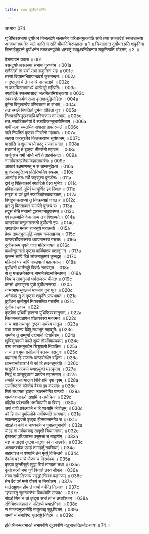 ```yaml
---
title: ०७४ दुर्योधनभ्रान्तिः

---
```

अध्यायः 074

युधिष्ठिरसभायां दुर्योधने निर्जलदेशे जलभ्रमेण परिधानमुत्कर्षति सति तथा सजलदेशे स्थलभ्रान्त्या अनवधानगमनेन जले पतति च सति भीमादिभिरुपहासः ॥ 1 ॥ चिन्तातान्तं दुर्योधनं प्रति शकुनिना चिन्ताहेतुप्रश्ने दुर्योधनेन तत्कथनपूर्वकं धृतराष्ट्रे स्वदुःखनिवेदनाय शकुनिम्प्रति चोदनम् ॥ 2 ॥

वैशम्पायन उवाच ॥	001  
वसन्दुर्योधनस्तस्यां सभायां पुरुषर्षभ ।	001a  
शनैर्ददर्श तां सर्वां सभां शकुनिना सह ॥	001c  
तस्यां दिव्यानभिप्रायान्ददर्श कुरुनन्दनः ।	002a  
न दृष्टपूर्वा ये तेन नगरे नागसाह्वये ॥	002c  
स कदाचित्सभामध्ये धार्तराष्ट्रो महीपतिः ।	003a  
स्फाटिकं स्थलमासाद्य जलमित्यभिशङ्कया ॥	003c  
स्ववस्त्रोत्कर्षणं राजा कृतवान्बुद्धिमोहितः ।	004a  
दुर्मना विमुखश्चैव परिचक्राम तां सभाम् ॥	004c  
ततः स्थले निपतितो दुर्मना व्रीडितो नृपः ।	005a  
निःश्वसन्विमुखश्चापि परिचक्राम तां सभाम् ॥	005c  
ततः स्फाटिकतोयां वै स्फाटिकाम्बुजशोभिताम् ।	006a  
वापीं मत्वा स्थलमिव सवासाः प्रापतञ्जले ॥	006c  
जले निपतितं दृष्ट्वा भीमसेनो महाबलः ।	007a  
जहास जहसुश्चैव किङ्कराश्च सुयोधनम् ॥	007c  
वासांसि च शुभान्यस्मै प्रददू राजशासनात् ।	008a  
तथागतं तु तं दृष्ट्वा भीमसेनो महाबलः ॥	008c  
अर्जुनश्च यमौ चोभौ सर्वे ते प्राहसंस्तदा ।	009a  
नामर्षयत्ततस्तेषामवहासममर्षणः ॥	009c  
आकारं रक्षमाणस्तु न स तान्समुदैक्षत ।	010a  
पुनर्वसनमुत्क्षिप्य प्रतिरिष्यन्निव स्थलम् ॥	010c  
आरुरोह ततः सर्वे जहसुश्च पुनर्जनाः ।	011a  
द्वारं तु पिहिताकारं स्फाटिकं प्रेक्ष्य भूमिपः ।	011c  
प्रविशन्नाहतो मूर्ध्नि व्याघूर्णित इव स्थितः ॥	011e  
तादृशं च परं द्वारं स्फाटिकोरुकवाटकम् ।	012a  
विघट्टयन्कराभ्यां तु निष्क्रम्याग्रे पपात ह ॥	012c  
द्वारं तु वितताकारं समापेदे पुनश्च सः ।	013a  
तद्वृत्तं चेति मन्वानो द्वारस्थानादुपारमत् ॥	013c  
एवं प्रलम्भान्विविधान्प्राप्य तत्र विशाम्पते ।	014a  
पाण्डवेयाभ्यनुज्ञातस्ततो दुर्योधनो नृपः ॥	014c  
अपहृष्टेन मनसा राजसूये महाक्रतौ ।	015a  
प्रेक्ष्य तामद्भुतामृद्धिं जगाम गजसाह्वयम् ॥	015c  
पाण्डवश्रीप्रतप्तस्य ध्यायमानस्य गच्छतः ।	016a  
दुर्योधनस्य नृपतेः पापा मतिरजायत ॥	016c  
पार्थान्सुमनसो दृष्ट्वा पार्थिवांश्च वशानुगान् ।	017a  
कृत्स्नं चापि हितं लोकमाकुमारं कुरूद्वह ॥	017c  
महिमानं परं चापि पाण्डवानां महात्मनाम् ।	018a  
दूर्योधनो धार्तराष्ट्रो विवर्णः समपद्यत ॥	018c  
स तु गच्छन्ननेकाग्नः सभामेकोऽन्वचिन्तयत् ।	019a  
श्रियं च तामनुपमां धर्मराजस्य धीमतः ॥	019c  
प्रमत्तो धृतराष्ट्रस्य पुत्रो दुर्योधनस्तदा ।	020a  
नाभ्यभाषत्सुबलजं भाषमाणं पुनः पुनः ॥	020c  
अनेकाग्रं तु तं दृष्ट्वा शकुनिः प्रत्यभाषत ।	021a  
दुर्योधन कृतोमूलं निःश्वसन्निव गच्छसि ॥	021c  
दुर्योधन उवाच ॥	022  
दृष्ट्वेमां पृथिवीं कृत्स्नां युधिष्ठिरवशानुगाम् ।	022a  
जितामस्त्रप्रतापेन श्वेताश्वस्य महात्मनः ॥	022c  
तं च यज्ञं तथाभूतं दृष्ट्वा पार्थस्य मातुल ।	023a  
यथा शक्रस्य देवेषु तथाभूतं महाद्युतेः ॥	023c  
अमर्षेण तु सम्पूर्णो दह्यमानो दिवानिशम् ।	024a  
शुचिशुक्रागमे काले शुष्ये तोयमिवाल्पकम् ॥	024c  
पश्य सात्वतमुख्येन शिशुपालो निपातितः ।	025a  
न च तत्र पुमानासीत्कश्चित्तस्य पदानुगः ॥	025c  
दह्यमाना हि राजानः पाण्डवोत्थेन वह्निना ।	026a  
क्षान्तवन्तोऽपराधं ते को हि तत्क्षन्तुमर्हति ॥	026c  
वासुदेवेन तत्कर्म यथाऽयुक्तं महत्कृतम् ।	027a  
सिद्धं च पाण्डुपुत्राणां प्रतापेन महात्मनाम् ॥	027c  
तथाहि रत्नान्यादाय विविधानि नृपा नृपम् ।	028a  
उपातिष्ठन्त कौन्तेयं वैश्या इव करप्रदाः ॥	028c  
श्रियं तथागतां दृष्ट्वा ज्वलन्तीमिव पाण्डवे ।	029a  
अमर्षवशमापन्नो दह्यामि न तथोचितः ॥	029c  
वह्निमेव प्रवेक्ष्यामि भक्षयिष्यामि वा विषम् ।	030a  
अपो वापि प्रवेक्ष्यामि न हि शक्ष्यामि जीवितुम् ॥	030c  
को हि नाम पुमाँल्लोके मर्षयिष्यति सत्ववान् ।	031a  
सपत्नानृद्ध्यतो दृष्ट्वा हीनमात्मानमेव च ॥	031c  
सोऽहं न स्त्री न चाप्यस्त्री न पुमान्नापुमानपि ।	032a  
योऽहं तां मर्षयाम्यद्य तादृशीं श्रियमागताम् ॥	032c  
ईश्वरत्वं पृथिव्याश्च वसुमत्तां च तादृशीम् ।	033a  
यज्ञं च तादृशं दृष्ट्वा मादृशः को न सञ्ज्वरेत् ॥	033c  
अशक्तश्चैक एवाहं तामाहर्तुं नृपश्रियम् ।	034a  
सहायांश्च न पश्यामि तेन मृत्युं विचिन्तये ॥	034c  
दैवमेव परं मन्ये पौरुषं च निरर्थकम् ।	035a  
दृष्ट्वा कुन्तीसुते शुद्धां श्रियं तामहतां तथा ॥	035c  
कृतो यत्नो मया पूर्वं विनाशे तस्य सौबल ।	036a  
तच्च सर्वमतिक्रम्य संवृद्धोऽप्स्विव पङ्गजम् ॥	036c  
तेन दैवं परं मन्ये पौरुषं च निरर्थकम् ।	037a  
धार्तराष्ट्राश्च हीयन्ते पार्था वर्धन्ति नित्यशः । 	037c  
\'कृष्णस्तु सुमनास्तेषां विवर्धयति सम्पदः\' ॥	037e  
सोऽहं श्रियं च तां दृष्ट्वा सभां तां च तथाविधाम् ।	038a  
रक्षिभिश्चावहासं तं परितप्ये यथाऽग्निना ॥	038c  
स मामभ्यनुजानीहि मातुलाद्य सुदुःखितम् ।	039a  
अमर्षं च समाविष्टं धृतराष्ट्रे निवेदय ॥ ॥	039c  

इति श्रीमन्महाभारते सभापर्वणि द्यूतपर्वणि चतुःसप्ततितमोऽध्यायः ॥ 74 ॥